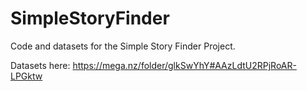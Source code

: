 # SimpleStoryFinder

Code and datasets for the Simple Story Finder Project.

Datasets here: https://mega.nz/folder/glkSwYhY#AAzLdtU2RPjRoAR-LPGktw
